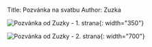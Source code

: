 Title: Pozvánka na svatbu
Author: Zuzka

![Pozvánka od Zuzky - 1. strana]({static}/static/archiv/chat/pozvanka-od-zuzky-1.jpg){: width="350"}

![Pozvánka od Zuzky - 2. strana]({static}/static/archiv/chat/pozvanka-od-zuzky-2.jpg){: width="700"}

